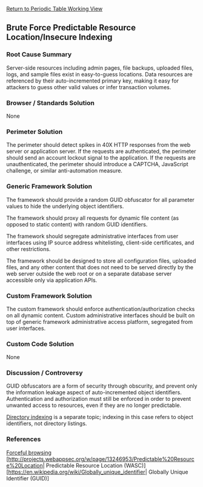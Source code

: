 [Return to Periodic Table Working
View](OWASP_Periodic_Table_of_Vulnerabilities#Periodic_Table_of_Vulnerabilities "wikilink")

## Brute Force Predictable Resource Location/Insecure Indexing

### Root Cause Summary

Server-side resources including admin pages, file backups, uploaded
files, logs, and sample files exist in easy-to-guess locations. Data
resources are referenced by their auto-incremented primary key, making
it easy for attackers to guess other valid values or infer transaction
volumes.

### Browser / Standards Solution

None

### Perimeter Solution

The perimeter should detect spikes in 40X HTTP responses from the web
server or application server. If the requests are authenticated, the
perimeter should send an account lockout signal to the application. If
the requests are unauthenticated, the perimeter should introduce a
CAPTCHA, JavaScript challenge, or similar anti-automation measure.

### Generic Framework Solution

The framework should provide a random GUID obfuscator for all parameter
values to hide the underlying object identifiers.

The framework should proxy all requests for dynamic file content (as
opposed to static content) with random GUID identifiers.

The framework should segregate administrative interfaces from user
interfaces using IP source address whitelisting, client-side
certificates, and other restrictions.

The framework should be designed to store all configuration files,
uploaded files, and any other content that does not need to be served
directly by the web server outside the web root or on a separate
database server accessible only via application APIs.

### Custom Framework Solution

The custom framework should enforce authentication/authorization checks
on all dynamic content. Custom administrative interfaces should be built
on top of generic framework administrative access platform, segregated
from user interfaces.

### Custom Code Solution

None

### Discussion / Controversy

GUID obfuscators are a form of security through obscurity, and prevent
only the information leakage aspect of auto-incremented object
identifiers. Authentication and authorization must still be enforced in
order to prevent unwanted access to resources, even if they are no
longer predictable.

[Directory
indexing](OWASP_Periodic_Table_of_Vulnerabilities_-_Directory_Indexing "wikilink")
is a separate topic; indexing in this case refers to object identifiers,
not directory listings.

### References

[Forceful browsing](Forced_browsing "wikilink")
\[<http://projects.webappsec.org/w/page/13246953/Predictable%20Resource%20Location>|
Predictable Resource Location (WASC)\]
\[<https://en.wikipedia.org/wiki/Globally_unique_identifier>| Globally
Unique Identifier (GUID)\]